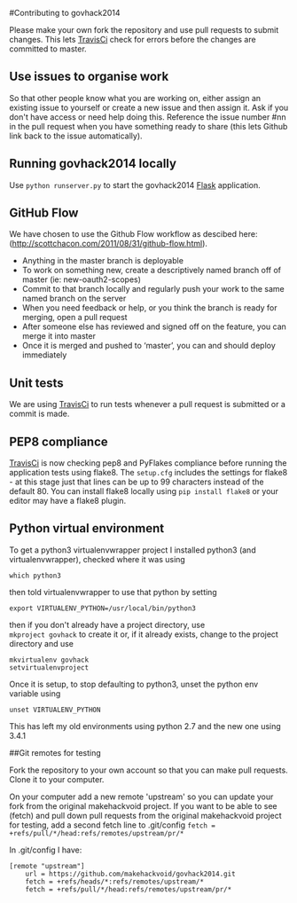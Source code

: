 #Contributing to govhack2014

Please make your own fork the repository and use pull requests to submit changes. This lets [TravisCi](https://travis-ci.org/makehackvoid/govhack2014) check for errors before the changes are committed to master.

## Use issues to organise work

So that other people know what you are working on, either assign an existing issue to yourself or create a new issue and then assign it. Ask if you don't have access or need help doing this. Reference the issue number #nn in the pull request when you have something ready to share (this lets Github link back to the issue automatically).

## Running govhack2014 locally

Use ```python runserver.py``` to start the govhack2014 [Flask](http://flask.pocoo.org) application.

## GitHub Flow

We have chosen to use the Github Flow workflow as descibed here: (http://scottchacon.com/2011/08/31/github-flow.html).

* Anything in the master branch is deployable
* To work on something new, create a descriptively named branch off of master (ie: new-oauth2-scopes)
* Commit to that branch locally and regularly push your work to the same named branch on the server
* When you need feedback or help, or you think the branch is ready for merging, open a pull request
* After someone else has reviewed and signed off on the feature, you can merge it into master
* Once it is merged and pushed to ‘master’, you can and should deploy immediately

## Unit tests

We are using [TravisCi](https://travis-ci.org/makehackvoid/govhack2014) to run tests whenever a pull request is submitted or a commit is made.

## PEP8 compliance

[TravisCi](https://travis-ci.org/makehackvoid/govhack2014) is now checking pep8 and PyFlakes compliance before running the application tests using flake8. The ```setup.cfg``` includes the settings for flake8 - at this stage just that lines can be up to 99 characters instead of the default 80. You can install flake8 locally using ```pip install flake8``` or your editor may have a flake8 plugin.

## Python virtual environment

To get a python3 virtualenvwrapper project I installed python3 (and virtualenvwrapper), checked where it was using

```which python3```

then told virtualenvwrapper to use that python by setting

```
export VIRTUALENV_PYTHON=/usr/local/bin/python3
```

then if you don't already have a project directory, use  
```mkproject govhack``` 
to create it or, if it already exists, change to the project directory and use

```
mkvirtualenv govhack
setvirtualenvproject
``` 

Once it is setup, to stop defaulting to python3, unset the python env variable using

```unset VIRTUALENV_PYTHON```

This has left my old environments using python 2.7 and the new one using 3.4.1

##Git remotes for testing

Fork the repository to your own account so that you can make pull requests. Clone it to your computer. 

On your computer add a new remote 'upstream' so you can update your fork from the original makehackvoid project. If you want to be able to see (fetch) and pull down pull requests from the original makehackvoid project for testing, add a second fetch line to .git/config
```fetch = +refs/pull/*/head:refs/remotes/upstream/pr/*```

In .git/config I have:

```
[remote "upstream"]
    url = https://github.com/makehackvoid/govhack2014.git
    fetch = +refs/heads/*:refs/remotes/upstream/*
    fetch = +refs/pull/*/head:refs/remotes/upstream/pr/*
```
